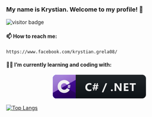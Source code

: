 ### My name is Krystian. Welcome to my profile! 👋

<!--
**GreysonKrystian/GreysonKrystian** is a ✨ _special_ ✨ repository because its `README.md` (this file) appears on your GitHub profile.

Here are some ideas to get you started:

- 🔭 I’m currently working on ...
- 🌱 I’m currently learning ...
- 👯 I’m looking to collaborate on ...
- 🤔 I’m looking for help with ...
- 💬 Ask me about ...
- 📫 How to reach me:
    https://www.facebook.com/krystian.grela08/
- ⚡ Fun fact: ...
-->

![visitor badge](https://visitor-badge.glitch.me/badge?page_id=greysonkrystian.greysonkrystian)

#### 📫 How to reach me:
    https://www.facebook.com/krystian.grela08/
    
#### 🌱🔭 I’m currently learning and coding with:
<p align="center">
   <a href="#">
    <img src="Icons/svg/dev/languages/csharp_dotnet.svg" alt="csharp_dotnet badge" style="vertical-align:top margin:6px 4px">
   </a>  
</p>

[![Top Langs](https://github-readme-stats.vercel.app/api/top-langs/?username=GreysonKrystian&layout=compact)](https://github.com/anuraghazra/github-readme-stats)
